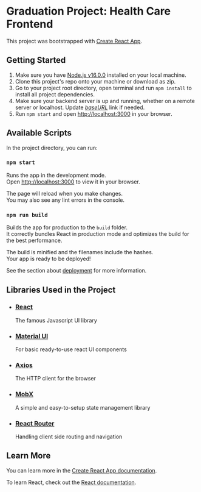 # Graduation Project: Health Care Frontend

This project was bootstrapped with [Create React App](https://github.com/facebook/create-react-app).

## Getting Started

1. Make sure you have [Node.js v16.0.0](https://nodejs.org/dist/v16.0.0/) installed on your local machine.
2. Clone this project's repo onto your machine or download as zip.
3. Go to your project root directory, open terminal and run `npm install` to install all project dependencies.
4. Make sure your backend server is up and running, whether on a remote server or localhost. Update [_baseURL_](./src/endpoints.js) link if needed.
5. Run `npm start` and open [http://localhost:3000](http://localhost:3000) in your browser.

## Available Scripts

In the project directory, you can run:

### `npm start`

Runs the app in the development mode.\
Open [http://localhost:3000](http://localhost:3000) to view it in your browser.

The page will reload when you make changes.\
You may also see any lint errors in the console.

### `npm run build`

Builds the app for production to the `build` folder.\
It correctly bundles React in production mode and optimizes the build for the best performance.

The build is minified and the filenames include the hashes.\
Your app is ready to be deployed!

See the section about [deployment](https://facebook.github.io/create-react-app/docs/deployment) for more information.

## Libraries Used in the Project

* ### [React](https://reactjs.org/docs/getting-started.html)

    The famous Javascript UI library

* ### [Material UI](https://mui.com/material-ui/getting-started/overview/)

    For basic ready-to-use react UI components

* ### [Axios](https://axios-http.com/docs/intro)

    The HTTP client for the browser

* ### [MobX](https://mobx.js.org/the-gist-of-mobx.html)

    A simple and easy-to-setup state management library

* ### [React Router](https://reactrouter.com/en/main/start/tutorial)

    Handling client side routing and navigation

## Learn More

You can learn more in the [Create React App documentation](https://facebook.github.io/create-react-app/docs/getting-started).

To learn React, check out the [React documentation](https://reactjs.org/).
